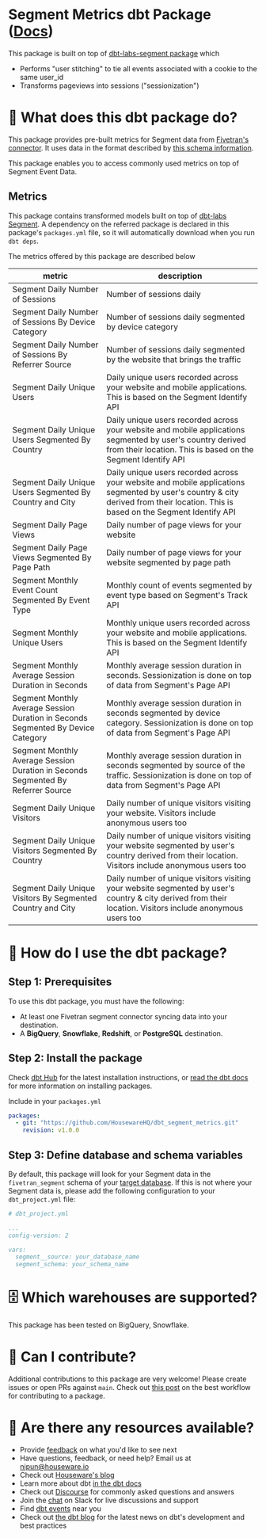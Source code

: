 # Segment Metrics dbt Package ([Docs](https://housewarehq.github.io/dbt_segment_metrics)) 

This package is built on top of [dbt-labs-segment package](https://github.com/dbt-labs/segment) which 
* Performs "user stitching" to tie all events associated with a cookie to the same user_id
* Transforms pageviews into sessions ("sessionization")

# 📣 What does this dbt package do?
This package provides pre-built metrics for Segment data from [Fivetran's connector](https://www.fivetran.com/connectors/segment). It uses data in the format described by [this schema information](https://fivetran.com/docs/events/segment#schemainformation).

This package enables you to access commonly used metrics on top of Segment Event Data.

## Metrics 

This package contains transformed models built on top of [dbt-labs Segment](https://github.com/dbt-labs/segment). A dependency on the referred package is declared in this package's `packages.yml` file, so it will automatically download when you run `dbt deps`. 

The metrics offered by this package are described below

| **metric**                          | **description**                                                                                                                                                                                                                              |
|--------------------------------|------------------------------------------------------------------------------------------------------------------------------------------------------------------------------------------------------------------------------------------|
| Segment Daily Number of Sessions    | Number of sessions daily                
| Segment Daily Number of Sessions By Device Category     | Number of sessions daily segmented by device category                        
| Segment Daily Number of Sessions By Referrer Source    | Number of sessions daily segmented by the website that brings the traffic
| Segment Daily Unique Users    | Daily unique users recorded across your website and mobile applications. This is based on the Segment Identify API
| Segment Daily Unique Users Segmented By Country    |         Daily unique users recorded across your website and mobile applications segmented by user's country derived from their location. This is based on the Segment Identify API                                                               |
| Segment Daily Unique Users Segmented By Country and City    |  Daily unique users recorded across your website and mobile applications segmented by user's country & city derived from their location. This is based on the Segment Identify API                                     |
| Segment Daily Page Views    | Daily number of page views for your website                                                         |
| Segment Daily Page Views Segmented By Page Path    | Daily number of page views for your website segmented by page path              |
| Segment Monthly Event Count Segmented By Event Type    | Monthly count of events segmented by event type based on Segment's Track API| 
| Segment Monthly Unique Users | Monthly unique users recorded across your website and mobile applications. This is based on the Segment Identify API |
| Segment Monthly Average Session Duration in Seconds | Monthly average session duration in seconds. Sessionization is done on top of data from Segment's Page API | 
| Segment Monthly Average Session Duration in Seconds Segmented By Device Category |  Monthly average session duration in seconds segmented by device category. Sessionization is done on top of data from Segment's Page API | 
| Segment Monthly Average Session Duration in Seconds Segmented By Referrer Source | Monthly average session duration in seconds segmented by source of the traffic. Sessionization is done on top of data from Segment's Page API | 
| Segment Daily Unique Visitors | Daily number of unique visitors visiting your website. Visitors include anonymous users too | 
| Segment Daily Unique Visitors Segmented By Country | Daily number of unique visitors visiting your website segmented by user's country derived from their location. Visitors include anonymous users too | 
| Segment Daily Unique Visitors By Segmented Country and City | Daily number of unique visitors visiting your website segmented by user's country & city derived from their location. Visitors include anonymous users too | 

# 🎯 How do I use the dbt package?
## Step 1: Prerequisites
To use this dbt package, you must have the following:
- At least one Fivetran segment connector syncing data into your destination. 
- A **BigQuery**, **Snowflake**, **Redshift**, or **PostgreSQL** destination.

## Step 2: Install the package

Check [dbt Hub](https://hub.getdbt.com/) for the latest installation instructions, or [read the dbt docs](https://docs.getdbt.com/docs/package-management) for more information on installing packages.

Include in your `packages.yml`

```yaml
packages:
  - git: "https://github.com/HousewareHQ/dbt_segment_metrics.git"
    revision: v1.0.0
```

## Step 3: Define database and schema variables

By default, this package will look for your Segment data in the `fivetran_segment` schema of your [target database](https://docs.getdbt.com/docs/running-a-dbt-project/using-the-command-line-interface/configure-your-profile). If this is not where your Segment data is, please add the following configuration to your `dbt_project.yml` file:

```yml
# dbt_project.yml

...
config-version: 2

vars:
  segment__source: your_database_name
  segment_schema: your_schema_name
```

# 🗄 Which warehouses are supported?
This package has been tested on BigQuery, Snowflake.


# 🙌 Can I contribute?

Additional contributions to this package are very welcome! Please create issues
or open PRs against `main`. Check out 
[this post](https://discourse.getdbt.com/t/contributing-to-a-dbt-package/657) 
on the best workflow for contributing to a package.


# 🏪 Are there any resources available?
- Provide [feedback](https://airtable.com/shrPHxTmfkjq3P6Eh) on what you'd like to see next
- Have questions, feedback, or need help? Email us at nipun@houseware.io
- Check out [Houseware's blog](https://www.houseware.io/blog)
- Learn more about dbt [in the dbt docs](https://docs.getdbt.com/docs/introduction)
- Check out [Discourse](https://discourse.getdbt.com/) for commonly asked questions and answers
- Join the [chat](https://slack.getdbt.com/) on Slack for live discussions and support
- Find [dbt events](https://events.getdbt.com) near you
- Check out [the dbt blog](https://blog.getdbt.com/) for the latest news on dbt's development and best practices
